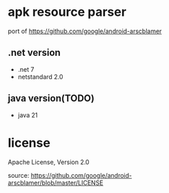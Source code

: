 # apk resource parser

port of https://github.com/google/android-arscblamer

## .net version

 * .net 7 
 *  netstandard 2.0

## java version(TODO)

* java 21

# license

Apache License, Version 2.0

source: https://github.com/google/android-arscblamer/blob/master/LICENSE